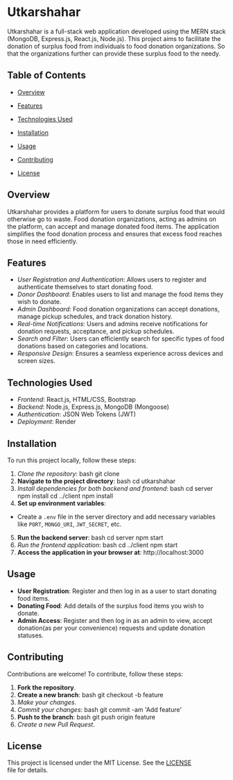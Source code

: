 # Utkarshahar

Utkarshahar is a full-stack web application developed using the MERN stack (MongoDB, Express.js, React.js, Node.js). This project aims to facilitate the donation of surplus food from individuals to food donation organizations. So that the organizations further can provide these surplus food to the needy.

## Table of Contents

- [Overview](#overview)
  
- [Features](#features)
  
- [Technologies Used](#technologies-used)
  
- [Installation](#installation)
  
- [Usage](#usage)
  
- [Contributing](#contributing)
  
- [License](#license)

## Overview

Utkarshahar provides a platform for users to donate surplus food that would otherwise go to waste. Food donation organizations, acting as admins on the platform, can accept and manage donated food items. The application simplifies the food donation process and ensures that excess food reaches those in need efficiently.

## Features

- *User Registration and Authentication*: Allows users to register and authenticate themselves to start donating food.
- *Donor Dashboard*: Enables users to list and manage the food items they wish to donate.
- *Admin Dashboard*: Food donation organizations can accept donations, manage pickup schedules, and track donation history.
- *Real-time Notifications*: Users and admins receive notifications for donation requests, acceptance, and pickup schedules.
- *Search and Filter*: Users can efficiently search for specific types of food donations based on categories and locations.
- *Responsive Design*: Ensures a seamless experience across devices and screen sizes.

## Technologies Used

- *Frontend*: React.js, HTML/CSS, Bootstrap
- *Backend*: Node.js, Express.js, MongoDB (Mongoose)
- *Authentication*: JSON Web Tokens (JWT)
- *Deployment*: Render

## Installation

To run this project locally, follow these steps:

1. *Clone the repository*: 
   bash
   git clone <repository-url>
2. **Navigate to the project directory**:
   bash
   cd utkarshahar
3. *Install dependencies for both backend and frontend*:
   bash
   cd server
   npm install
   cd ../client
   npm install
4. **Set up environment variables**:
- Create a `.env` file in the server directory and add necessary variables like `PORT`, `MONGO_URI`, `JWT_SECRET`, etc.
5. **Run the backend server**:
   bash
   cd server
   npm start
6. *Run the frontend application*:
   bash
   cd ../client
   npm start
7. **Access the application in your browser at**:
   http://localhost:3000

## Usage

- **User Registration**: Register and then log in as a user to start donating food items.
- **Donating Food**: Add details of the surplus food items you wish to donate.
- **Admin Access**: Register and then log in as an admin to view, accept donation(as per your convenience) requests and update donation statuses.

## Contributing

Contributions are welcome! To contribute, follow these steps:

1. **Fork the repository**.
2. **Create a new branch**:
   bash
   git checkout -b feature
3. *Make your changes*.
4. *Commit your changes*:
   bash
   git commit -am 'Add feature'
5. **Push to the branch**:
   bash
   git push origin feature
6. *Create a new Pull Request*.

## License

This project is licensed under the MIT License. See the [LICENSE](LICENSE) file for details.
